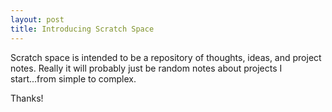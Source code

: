 ```yaml
---
layout: post
title: Introducing Scratch Space
---
```


 Scratch space is intended to be a repository of thoughts, ideas, and project notes. Really it will probably just be random notes about projects I start...from simple to complex.

 Thanks!